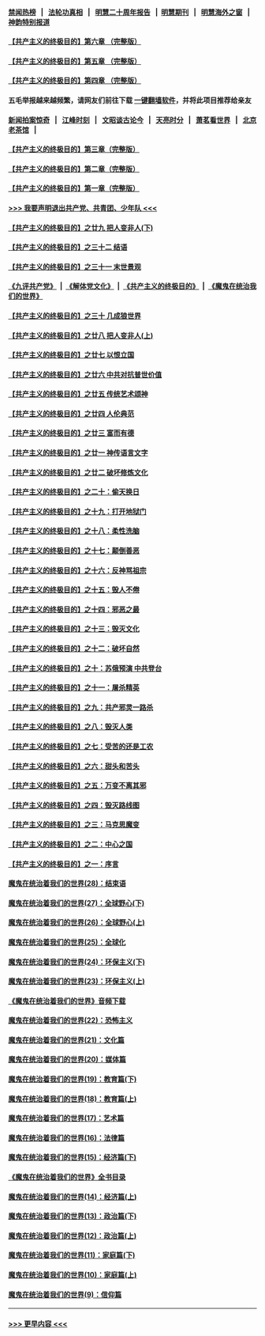 #### [禁闻热榜](热点新闻.md?=0)  &nbsp;&nbsp;|&nbsp;&nbsp; [法轮功真相](https://github.com/gfw-breaker/truth/blob/master/README.md?=0) &nbsp;&nbsp;|&nbsp;&nbsp; [明慧二十周年报告](https://github.com/gfw-breaker/mh-reports/blob/master/README.md?=0) &nbsp;&nbsp;|&nbsp;&nbsp;[明慧期刊](https://github.com/gfw-breaker/mh-qikan) &nbsp;&nbsp;|&nbsp;&nbsp; [明慧海外之窗](https://github.com/gfw-breaker/mh-news/blob/master/README.md?=0) &nbsp;&nbsp;|&nbsp;&nbsp; [神韵特别报道](https://github.com/gfw-breaker/mh-news/blob/master/shenyun.md?=0)
#### [【共产主义的终极目的】第六章 （完整版）](../pages/nsc422/n11428913.md?t=02280831) 
#### [【共产主义的终极目的】第五章 （完整版）](../pages/nsc422/n11428912.md?t=02280831) 
#### [【共产主义的终极目的】第四章 （完整版）](../pages/nsc422/n11428907.md?t=02280831) 
#### 五毛举报越来越频繁，请网友们前往下载 [一键翻墙软件](https://github.com/gfw-breaker/ssr-accounts)，并将此项目推荐给亲友
#### [新闻拍案惊奇](https://github.com/gfw-breaker/banned-news/blob/master/pages/link4.md) &nbsp;&nbsp;|&nbsp;&nbsp; [江峰时刻](https://github.com/gfw-breaker/banned-news/blob/master/pages/link4.md) &nbsp;&nbsp;|&nbsp;&nbsp; [文昭谈古论今](https://github.com/gfw-breaker/banned-news/blob/master/pages/link4.md) &nbsp;&nbsp;|&nbsp;&nbsp; [天亮时分](https://github.com/gfw-breaker/banned-news/blob/master/pages/link4.md) &nbsp;&nbsp;|&nbsp;&nbsp; [萧茗看世界](https://github.com/gfw-breaker/banned-news/blob/master/pages/link4.md) &nbsp;&nbsp;|&nbsp;&nbsp; [北京老茶馆](https://github.com/gfw-breaker/banned-news/blob/master/pages/link4.md) &nbsp;&nbsp;|&nbsp;&nbsp; 
#### [【共产主义的终极目的】第三章（完整版）](../pages/nsc422/n11428848.md?t=02280831) 
#### [【共产主义的终极目的】第二章（完整版）](../pages/nsc422/n11428831.md?t=02280831) 
#### [【共产主义的终极目的】第一章（完整版）](../pages/nsc422/n11417651.md?t=02280831) 
#### [>>> 我要声明退出共产党、共青团、少年队 <<<](https://github.com/begood0513/goodnews/blob/master/quit/letter.md) 
#### [【共产主义的终极目的】之廿九 把人变非人(下)](../pages/nsc422/n11344140.md?t=02280831) 
#### [【共产主义的终极目的】之三十二 结语](../pages/nsc422/n11360535.md?t=02280831) 
#### [【共产主义的终极目的】之三十一 末世景观](../pages/nsc422/n11351129.md?t=02280831) 
#### [《九评共产党》](https://github.com/begood0513/9ping.md/blob/master/README.md) &nbsp;|&nbsp; [《解体党文化》](../../../../jtdwh.md/blob/master/README.md)  &nbsp;|&nbsp; [《共产主义的终极目的》](../../../../gczydzjmd.md/blob/master/README.md) &nbsp;|&nbsp; [《魔鬼在统治我们的世界》](../../../../mgztzwmdsj.md/blob/master/README.md) 
#### [【共产主义的终极目的】之三十 几成狼世界](../pages/nsc422/n11348280.md?t=02280831) 
#### [【共产主义的终极目的】之廿八 把人变非人(上)](../pages/nsc422/n11340492.md?t=02280831) 
#### [【共产主义的终极目的】之廿七 以恨立国](../pages/nsc422/n11336944.md?t=02280831) 
#### [【共产主义的终极目的】之廿六 中共对抗普世价值](../pages/nsc422/n11324785.md?t=02280831) 
#### [【共产主义的终极目的】之廿五 传统艺术颂神](../pages/nsc422/n11296396.md?t=02280831) 
#### [【共产主义的终极目的】之廿四 人伦典范](../pages/nsc422/n11296397.md?t=02280831) 
#### [【共产主义的终极目的】之廿三 富而有德](../pages/nsc422/n11283598.md?t=02280831) 
#### [【共产主义的终极目的】之廿一 神传语言文字](../pages/nsc422/n11263265.md?t=02280831) 
#### [【共产主义的终极目的】之廿二 破坏修炼文化](../pages/nsc422/n11245728.md?t=02280831) 
#### [【共产主义的终极目的】之二十：偷天换日](../pages/nsc422/n11238846.md?t=02280831) 
#### [【共产主义的终极目的】之十九：打开地狱门](../pages/nsc422/n11206376.md?t=02280831) 
#### [【共产主义的终极目的】之十八：柔性洗脑](../pages/nsc422/n11199994.md?t=02280831) 
#### [【共产主义的终极目的】之十七：颠倒善恶](../pages/nsc422/n11179782.md?t=02280831) 
#### [【共产主义的终极目的】之十六：反神骂祖宗](../pages/nsc422/n11166798.md?t=02280831) 
#### [【共产主义的终极目的】之十五：毁人不倦](../pages/nsc422/n11166792.md?t=02280831) 
#### [【共产主义的终极目的】之十四：邪恶之最](../pages/nsc422/n11150249.md?t=02280831) 
#### [【共产主义的终极目的】之十三：毁灭文化](../pages/nsc422/n11135227.md?t=02280831) 
#### [【共产主义的终极目的】之十二：破坏自然](../pages/nsc422/n11135214.md?t=02280831) 
#### [【共产主义的终极目的】之十：苏俄预演 中共登台](../pages/nsc422/n11118424.md?t=02280831) 
#### [【共产主义的终极目的】之十一：屠杀精英](../pages/nsc422/n11118442.md?t=02280831) 
#### [【共产主义的终极目的】之九：共产邪灵一路杀](../pages/nsc422/n11114139.md?t=02280831) 
#### [【共产主义的终极目的】之八：毁灭人类](../pages/nsc422/n11108503.md?t=02280831) 
#### [【共产主义的终极目的】之七：受苦的还是工农](../pages/nsc422/n11101809.md?t=02280831) 
#### [【共产主义的终极目的】之六：甜头和苦头](../pages/nsc422/n11096971.md?t=02280831) 
#### [【共产主义的终极目的】之五：万变不离其邪](../pages/nsc422/n11091285.md?t=02280831) 
#### [【共产主义的终极目的】之四：毁灭路线图](../pages/nsc422/n11086284.md?t=02280831) 
#### [【共产主义的终极目的】之三：马克思魔变](../pages/nsc422/n11061941.md?t=02280831) 
#### [【共产主义的终极目的】之二：中心之国](../pages/nsc422/n11047728.md?t=02280831) 
#### [【共产主义的终极目的】之一：序言](../pages/nsc422/n11086077.md?t=02280831) 
#### [魔鬼在统治着我们的世界(28)：结束语](../pages/nsc422/n10936246.md?t=02280831) 
#### [魔鬼在统治着我们的世界(27)：全球野心(下)](../pages/nsc422/n10928319.md?t=02280831) 
#### [魔鬼在统治着我们的世界(26)：全球野心(上)](../pages/nsc422/n10900318.md?t=02280831) 
#### [魔鬼在统治着我们的世界(25)：全球化](../pages/nsc422/n10788205.md?t=02280831) 
#### [魔鬼在统治着我们的世界(24)：环保主义(下)](../pages/nsc422/n10695307.md?t=02280831) 
#### [魔鬼在统治着我们的世界(23)：环保主义(上)](../pages/nsc422/n10688613.md?t=02280831) 
#### [《魔鬼在统治着我们的世界》音频下载](../pages/nsc422/n10635553.md?t=02280831) 
#### [魔鬼在统治着我们的世界(22)：恐怖主义](../pages/nsc422/n10614727.md?t=02280831) 
#### [魔鬼在统治着我们的世界(21)：文化篇](../pages/nsc422/n10597706.md?t=02280831) 
#### [魔鬼在统治着我们的世界(20)：媒体篇](../pages/nsc422/n10586579.md?t=02280831) 
#### [魔鬼在统治着我们的世界(19)：教育篇(下)](../pages/nsc422/n10564808.md?t=02280831) 
#### [魔鬼在统治着我们的世界(18)：教育篇(上)](../pages/nsc422/n10526970.md?t=02280831) 
#### [魔鬼在统治着我们的世界(17)：艺术篇](../pages/nsc422/n10499093.md?t=02280831) 
#### [魔鬼在统治着我们的世界(16)：法律篇](../pages/nsc422/n10485969.md?t=02280831) 
#### [魔鬼在统治着我们的世界(15)：经济篇(下)](../pages/nsc422/n10469975.md?t=02280831) 
#### [《魔鬼在统治着我们的世界》全书目录](../pages/nsc422/n10464261.md?t=02280831) 
#### [魔鬼在统治着我们的世界(14)：经济篇(上)](../pages/nsc422/n10457370.md?t=02280831) 
#### [魔鬼在统治着我们的世界(13)：政治篇(下)](../pages/nsc422/n10448270.md?t=02280831) 
#### [魔鬼在统治着我们的世界(12)：政治篇(上)](../pages/nsc422/n10444576.md?t=02280831) 
#### [魔鬼在统治着我们的世界(11)：家庭篇(下)](../pages/nsc422/n10440961.md?t=02280831) 
#### [魔鬼在统治着我们的世界(10)：家庭篇(上)](../pages/nsc422/n10435448.md?t=02280831) 
#### [魔鬼在统治着我们的世界(9)：信仰篇](../pages/nsc422/n10432159.md?t=02280831) 

----
#### [ >>> 更早内容 <<< ](../indexes/nsc422-earlier.md)
